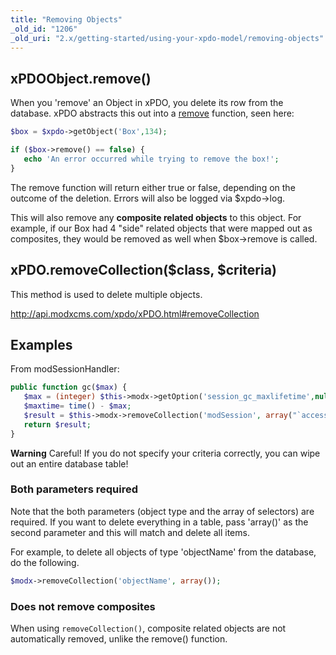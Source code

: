 ```yaml
---
title: "Removing Objects"
_old_id: "1206"
_old_uri: "2.x/getting-started/using-your-xpdo-model/removing-objects"
---
```


## xPDOObject.remove()

When you 'remove' an Object in xPDO, you delete its row from the database. xPDO abstracts this out into a [remove](xpdo/class-reference/xpdoobject/persistence-methods/remove "remove") function, seen here:

``` php 
$box = $xpdo->getObject('Box',134);

if ($box->remove() == false) {
   echo 'An error occurred while trying to remove the box!';
}
```

The remove function will return either true or false, depending on the outcome of the deletion. Errors will also be logged via $xpdo->log.

This will also remove any **composite related objects** to this object. For example, if our Box had 4 "side" related objects that were mapped out as composites, they would be removed as well when $box->remove is called.


## xPDO.removeCollection($class, $criteria)

 This method is used to delete multiple objects.

 <http://api.modxcms.com/xpdo/xPDO.html#removeCollection>

## Examples

 From modSessionHandler:

 ``` php 
public function gc($max) {
    $max = (integer) $this->modx->getOption('session_gc_maxlifetime',null,$max);
    $maxtime= time() - $max;
    $result = $this->modx->removeCollection('modSession', array("`access` < {$maxtime}"));
    return $result;
}
```

 **Warning** 
 Careful! If you do not specify your criteria correctly, you can wipe out an entire database table! 

### Both parameters required

 Note that the both parameters (object type and the array of selectors) are required. If you want to delete everything in a table, pass 'array()' as the second parameter and this will match and delete all items.

 For example, to delete all objects of type 'objectName' from the database, do the following.

 ``` php 
$modx->removeCollection('objectName', array());
```

### Does not remove composites

When using `removeCollection()`, composite related objects are not automatically removed, unlike the remove() function.
